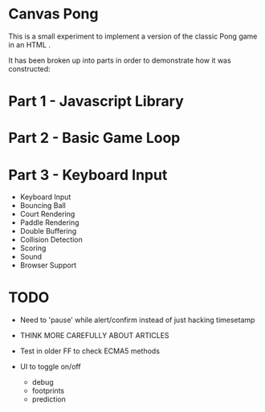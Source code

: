 Canvas Pong
===========

This is a small experiment to implement a version of the classic Pong game in an HTML <canvas>.

It has been broken up into parts in order to demonstrate how it was constructed:

Part 1 - Javascript Library
===========================

Part 2 - Basic Game Loop
========================

Part 3 - Keyboard Input
=======================

 * Keyboard Input
 * Bouncing Ball
 * Court Rendering
 * Paddle Rendering
 * Double Buffering
 * Collision Detection
 * Scoring
 * Sound
 * Browser Support


TODO
====
 * Need to 'pause' while alert/confirm instead of just hacking timesetamp

 * THINK MORE CAREFULLY ABOUT ARTICLES
 * Test in older FF to check ECMA5 methods
 * UI to toggle on/off
    - debug
    - footprints
    - prediction

